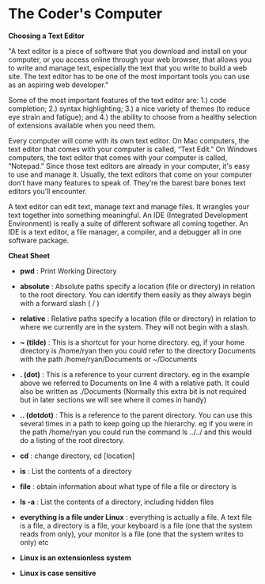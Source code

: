 # The Coder's Computer

**Choosing a Text Editor**

"A text editor is a piece of software that you download and install on your computer, or you access online through your web browser, that allows you to write and manage text, especially the text that you write to build a web site. The text editor has to be one of the most important tools you can use as an aspiring web developer." 

Some of the most important features of the text editor are: 1.) code completion; 2.) syntax highlighting; 3.) a nice variety of themes (to reduce eye strain and fatigue); and 4.) the ability to choose from a healthy selection of extensions available when you need them.

Every computer will come with its own text editor. On Mac computers, the text editor that comes with your computer is called, “Text Edit.” On Windows computers, the text editor that comes with your computer is called, “Notepad.” Since those text editors are already in your computer, it's easy to use and manage it. Usually, the text editors that come on your computer don’t have many features to speak of. They’re the barest bare bones text editors you’ll encounter.

A text editor can edit text, manage text and manage files. It wrangles your text together into something meaningful.
An IDE (Integrated Development Environment) is really a suite of different software all coming together. An IDE is a text editor, a file manager, a compiler, and a debugger all in one software package.



**Cheat Sheet**

- **pwd** : Print Working Directory 

- **absolute** : Absolute paths specify a location (file or directory) in relation to the root directory. You can identify them easily as they always begin with a forward slash ( / )


- **relative** : Relative paths specify a location (file or directory) in relation to where we currently are in the system. They will not begin with a slash.


- **~ (tilde)** : This is a shortcut for your home directory. eg, if your home directory is /home/ryan then you could refer to the directory Documents with the path /home/ryan/Documents or ~/Documents

- **. (dot)** : This is a reference to your current directory. eg in the example above we referred to Documents on line 4 with a relative path. It could also be written as ./Documents (Normally this extra bit is not required but in later sections we will see where it comes in handy)

- **.. (dotdot)** : This is a reference to the parent directory. You can use this several times in a path to keep going up the hierarchy. eg if you were in the path /home/ryan you could run the command ls ../../ and this would do a listing of the root directory.

- **cd** : change directory, cd [location]

- **is** : List the contents of a directory

- **file** : obtain information about what type of file a file or directory is

- **ls -a** : List the contents of a directory, including hidden files

- **everything is a file under Linux** : everything is actually a file. A text file is a file, a directory is a file, your keyboard is a file (one that the system reads from only), your monitor is a file (one that the system writes to only) etc

- **Linux is an extensionless system** 

- **Linux is case sensitive** 



   
